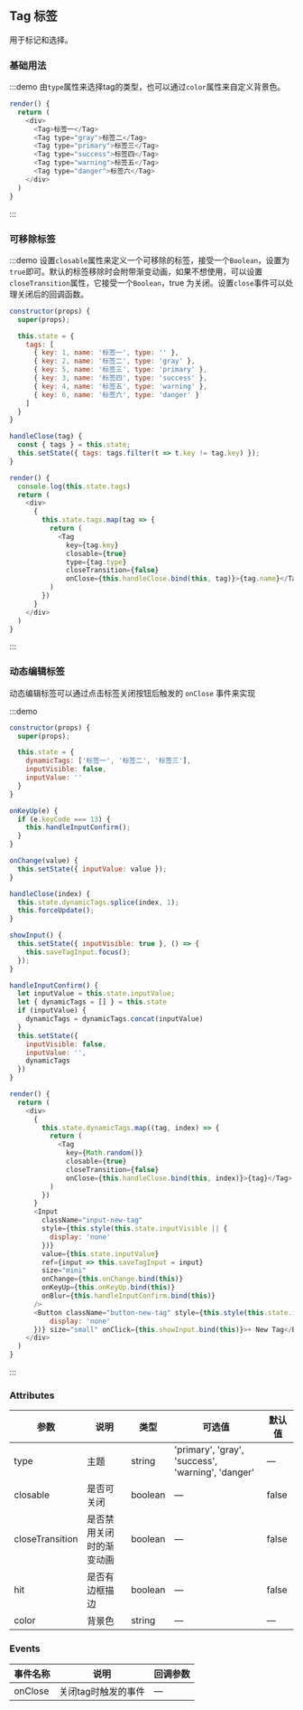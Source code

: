 ## Tag 标签

用于标记和选择。

### 基础用法

:::demo 由`type`属性来选择tag的类型，也可以通过`color`属性来自定义背景色。

```js
render() {
  return (
    <div>
      <Tag>标签一</Tag>
      <Tag type="gray">标签二</Tag>
      <Tag type="primary">标签三</Tag>
      <Tag type="success">标签四</Tag>
      <Tag type="warning">标签五</Tag>
      <Tag type="danger">标签六</Tag>
    </div>
  )
}
```
:::

### 可移除标签

:::demo 设置`closable`属性来定义一个可移除的标签，接受一个`Boolean`，设置为`true`即可。默认的标签移除时会附带渐变动画，如果不想使用，可以设置`closeTransition`属性，它接受一个`Boolean`，true 为关闭。设置`close`事件可以处理关闭后的回调函数。

```js
constructor(props) {
  super(props);

  this.state = {
    tags: [
      { key: 1, name: '标签一', type: '' },
      { key: 2, name: '标签二', type: 'gray' },
      { key: 5, name: '标签三', type: 'primary' },
      { key: 3, name: '标签四', type: 'success' },
      { key: 4, name: '标签五', type: 'warning' },
      { key: 6, name: '标签六', type: 'danger' }
    ]
  }
}

handleClose(tag) {
  const { tags } = this.state;
  this.setState({ tags: tags.filter(t => t.key != tag.key) });
}

render() {
  console.log(this.state.tags)
  return (
    <div>
      {
        this.state.tags.map(tag => {
          return (
            <Tag
              key={tag.key}
              closable={true}
              type={tag.type}
              closeTransition={false}
              onClose={this.handleClose.bind(this, tag)}>{tag.name}</Tag>
          )
        })
      }
    </div>
  )
}
```
:::

### 动态编辑标签

动态编辑标签可以通过点击标签关闭按钮后触发的 `onClose` 事件来实现

:::demo
```js
constructor(props) {
  super(props);

  this.state = {
    dynamicTags: ['标签一', '标签二', '标签三'],
    inputVisible: false,
    inputValue: ''
  }
}

onKeyUp(e) {
  if (e.keyCode === 13) {
    this.handleInputConfirm();
  }
}

onChange(value) {
  this.setState({ inputValue: value });
}

handleClose(index) {
  this.state.dynamicTags.splice(index, 1);
  this.forceUpdate();
}

showInput() {
  this.setState({ inputVisible: true }, () => {
    this.saveTagInput.focus();
  });
}

handleInputConfirm() {
  let inputValue = this.state.inputValue;
  let { dynamicTags = [] } = this.state
  if (inputValue) {
    dynamicTags = dynamicTags.concat(inputValue)
  }
  this.setState({
    inputVisible: false,
    inputValue: '',
    dynamicTags
  })
}

render() {
  return (
    <div>
      {
        this.state.dynamicTags.map((tag, index) => {
          return (
            <Tag
              key={Math.random()}
              closable={true}
              closeTransition={false}
              onClose={this.handleClose.bind(this, index)}>{tag}</Tag>
          )
        })
      }
      <Input
        className="input-new-tag"
        style={this.style(this.state.inputVisible || {
          display: 'none'
        })}
        value={this.state.inputValue}
        ref={input => this.saveTagInput = input}
        size="mini"
        onChange={this.onChange.bind(this)}
        onKeyUp={this.onKeyUp.bind(this)}
        onBlur={this.handleInputConfirm.bind(this)}
      />
      <Button className="button-new-tag" style={this.style(this.state.inputVisible && {
          display: 'none'
      })} size="small" onClick={this.showInput.bind(this)}>+ New Tag</Button>
    </div>
  )
}
```
:::

### Attributes
| 参数      | 说明          | 类型      | 可选值                           | 默认值  |
|---------- |-------------- |---------- |--------------------------------  |-------- |
| type | 主题 | string | 'primary', 'gray', 'success', 'warning', 'danger' | — |
| closable | 是否可关闭 | boolean | — | false |
| closeTransition | 是否禁用关闭时的渐变动画 | boolean | — | false |
| hit | 是否有边框描边 | boolean | — | false |
| color | 背景色 | string | — | — |

### Events
| 事件名称 | 说明 | 回调参数 |
|---------- |-------- |---------- |
| onClose | 关闭tag时触发的事件 | — |

